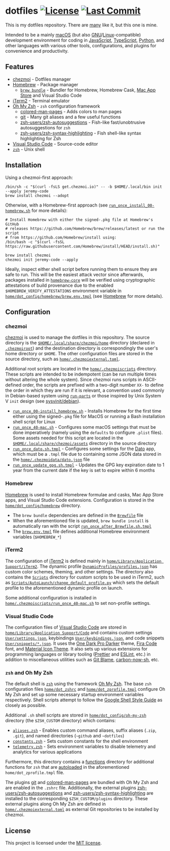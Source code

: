 # dotfiles [![License](https://img.shields.io/github/license/jeremy-code/dotfiles?logo=data:image/svg+xml;base64,PHN2ZyByb2xlPSJpbWciIHZpZXdCb3g9IjAgMCAzMiAzMiIgeG1sbnM9Imh0dHA6Ly93d3cudzMub3JnLzIwMDAvc3ZnIj48dGl0bGU+Q2VydGlmaWNhdGU8L3RpdGxlPjxwYXRoIGZpbGw9IiNmZmYiIGQ9Ik00IDZ2MTRhMiAyIDAgMCAwIDIgMmgxMnY2bDMtMiAzIDJ2LTZoNGEyIDIgMCAwIDAgMi0yVjZhMiAyIDAgMCAwLTItMkg2YTIgMiAwIDAgMC0yIDJabTIgMGg4djJINlptMCA0aDZ2Mkg2Wm0wIDRoOHYySDZabTEwIDZINnYtMmgxMFptOC02djRsLTMtMi0zIDJ2LTRsLTQtMiA0LTJWNmwzIDIgMy0ydjQuMmw0IDEuOFoiLz48L3N2Zz4K)](LICENSE) [![Last Commit](https://img.shields.io/github/last-commit/jeremy-code/dotfiles?logo=git&logoColor=%23fff)](https://github.com/jeremy-code/dotfiles/commit/main)

This is my dotfiles repository. There are [many](https://dotfiles.github.io) like it, but this one is mine.

Intended to be a mainly [macOS](https://www.apple.com/macos) (but also [GNU](https://www.gnu.org)/[Linux](https://www.linux.org)-compatible) development environment for coding in [JavaScript](https://ecma-international.org/publications-and-standards/standards/ecma-262/), [TypeScript](https://www.typescriptlang.org), [Python](https://www.python.org/), and other languages with various other tools, configurations, and plugins for convenience and productivity.

## Features

- [chezmoi](https://www.chezmoi.io) - Dotfiles manager
- [Homebrew](https://brew.sh) - Package manager
  - [`brew bundle`](https://docs.brew.sh/Brew-Bundle-and-Brewfile) - Bundler for Homebrew, Homebrew Cask, [Mac App Store](https://www.apple.com/app-store/) and Visual Studio Code
- [iTerm2](https://iterm2.com) - Terminal emulator
- [Oh My Zsh](https://ohmyz.sh) - `zsh` configuration framework
  - [colored-man-pages](https://github.com/ohmyzsh/ohmyzsh/tree/master/plugins/colored-man-pages) - Adds colors to man pages
  - [git](https://github.com/ohmyzsh/ohmyzsh/tree/master/plugins/git) - Many git aliases and a few useful functions
  - [zsh-users/zsh-autosuggestions](https://github.com/zsh-users/zsh-autosuggestions) - Fish-like fast/unobtrusive autosuggestions for `zsh`
  - [zsh-users/zsh-syntax-highlighting](https://github.com/zsh-users/zsh-syntax-highlighting) - Fish shell-like syntax highlighting for Zsh
- [Visual Studio Code](https://code.visualstudio.com) - Source-code editor
- [`zsh`](https://www.zsh.org) - Unix shell

## Installation

Using a chezmoi-first approach:

```shell
/bin/sh -c "$(curl -fsLS get.chezmoi.io)" -- -b $HOME/.local/bin init --apply jeremy-code
brew install chezmoi --adopt
```

Otherwise, with a Homebrew-first approach (see [`run_once_install_00-homebrew.sh`](home/.chezmoiscripts/run_once_00-install_homebrew.sh) for more details):

```shell
# Install Homebrew with either the signed-.pkg file at Homebrew's GitHub
# releases https://github.com/Homebrew/brew/releases/latest or run the script
# from https://github.com/Homebrew/install using:
/bin/bash -c "$(curl -fsSL https://raw.githubusercontent.com/Homebrew/install/HEAD/install.sh)"

brew install chezmoi
chezmoi init jeremy-code --apply
```

Ideally, inspect either shell script before running them to ensure they are safe to run. This will be the easiest attack vector since afterwards, packages installed in [`homebrew-core`](https://github.com/Homebrew/homebrew-core) will be verified using cryptographic attestations of build provenance due to the enabled `$HOMEBREW_VERIFY_ATTESTATIONS` environment variable in [`home/dot_config/homebrew/brew.env.tmpl`](home/dot_config/homebrew/brew.env.tmpl) (see [Homebrew](#homebrew) for more details).

## Configuration

### chezmoi

[chezmoi](https://www.chezmoi.io) is used to manage the dotfiles in this repository. The source directory is the [`$HOME/.local/share/chezmoi/home`](home) directory (declared in [`.chezmoiroot`](.chezmoiroot)) and the destination directory is correspondingly the user's home directory or `$HOME`. The other configuration files are stored in the source directory, such as [`home/.chezmoiexternal.toml`](home/.chezmoiexternal.toml).

Additional root scripts are located in the [`home/.chezmoiscripts`](home/.chezmoiscripts) directory. These scripts are intended to be indempotent (can be run multiple times without altering the whole system). Since chezmoi runs scripts in ASCII-defined order, the scripts are prefixed with a two-digit number `XX-` to define the order in which they are run if it is relevant, a convention used commonly in Debian-based system using [`run-parts`](https://manpages.debian.org/testing/debianutils/run-parts.8.html) or those inspired by Unix System V `init` design (see [sysvinit/debian](https://salsa.debian.org/debian/sysvinit/-/blob/master/debian/src/sysv-rc/doc/README.runlevels)).

- [`run_once_00-install_homebrew.sh`](home/.chezmoiscripts/run_once_00-install_homebrew.sh) - Installs Homebrew for the first time either using the signed-`.pkg` file for MacOS or running a Bash installation shell script for Linux
- [`run_once_40-mac.sh`](home/.chezmoiscripts/run_once_40-mac.sh) - Configures some macOS settings that must be done imperatively (namely using the `defaults` to configure `.plist` files). Some assets needed for this script are located in the [`$HOME/.local/share/chezmoi/assets`](assets) directory in the source directory
- [`run_once_dato.sh.tmpl`](home/.chezmoiscripts/run_once_dato.sh.tmpl) - Configures some settings for the [Dato](https://sindresorhus.com/dato) app, which must be a `.tmpl` file due to containing some JSON data stored in the [`home/.chezmoidata/dato.json`](home/.chezmoidata/dato.json) file
- [`run_once_update_gpg.sh.tmpl`](home/.chezmoiscripts/run_once_update_gpg.sh.tmpl) - Updates the GPG key expiration date to 1 year from the current date if the key is set to expire within 6 months

### Homebrew

[Homebrew](https://brew.sh) is used to install Homebrew formulae and casks, Mac App Store apps, and Visual Studio Code extensions. Configuration is stored in the [`home/dot_config/homebrew`](home/dot_config/homebrew) directory.

- The `brew bundle` dependencies are defined in the [`Brewfile`](home/dot_config/homebrew/Brewfile) file
- When the aforementioned file is updated, `brew bundle install` is automatically ran with the script [`run_once_after_Brewfile.sh.tmpl`](home/dot_config/homebrew/run_once_after_Brewfile.sh.tmpl)
- The [`brew.env.tmpl`](home/dot_config/homebrew/brew.env.tmpl) file defines additional Homebrew environment variables (`$HOMEBREW_*`)

### iTerm2

The configuration of [iTerm2](https://iterm2.com) is defined mainly in [`home/Library/Application Support/iTerm2`](<home/Library/Application Support/iTerm2>). The dynamic profile [`DynamicProfiles/profiles.json`](<home/Library/Application Support/iTerm2/DynamicProfiles/profiles.json>) has custom color schemes, theming, and other settings. The directory also contains the [`Scripts`](<home/Library/Application Support/iTerm2/Scripts>) directory for custom scripts to be used in iTerm2, such as [`Scripts/AutoLaunch/change_default_profile.py`](<home/Library/Application Support/iTerm2/Scripts/AutoLaunch/change_default_profile.py>) which sets the default profile to the aforementioned dynamic profile on launch.

Some additional configuration is installed in [`home/.chezmoiscripts/run_once_40-mac.sh`](home/.chezmoiscripts/run_once_40-mac.sh#L125-L153) to set non-profile settings.

### Visual Studio Code

The configuration files of [Visual Studio Code](https://code.visualstudio.com) are stored in [`home/Library/Application Support/Code`](<home/Library/Application Support/Code>) and contains custom settings [`User/settings.json`](<home/Library/Application Support/Code/User/settings.json>), keybindings [`User/keybindings.json`](<home/Library/Application Support/Code/User/keybindings.json>), and code snippets [`User/snippets/*.json`](<home/Library/Application Support/Code/User/snippets>). It uses the [One Dark Pro Darker](https://marketplace.visualstudio.com/items?itemName=zhuangtongfa.Material-theme) theme, [Fira Code](https://github.com/tonsky/FiraCode) font, and [Material Icon Theme](https://marketplace.visualstudio.com/items?itemName=PKief.material-icon-theme). It also sets up various extensions for programming languages or library tooling ([Prettier](https://prettier.io) and [ESLint](https://eslint.org), etc.) in addition to miscellaneous utilities such as [Git Blame](https://marketplace.visualstudio.com/items?itemName=waderyan.gitblame), [carbon-now-sh](https://marketplace.visualstudio.com/items?itemName=ericadamski.carbon-now-sh), etc.

### `zsh` and Oh My Zsh

The default shell is [`zsh`](https://www.zsh.org) using the framework [Oh My Zsh](https://ohmyz.sh). The base `zsh` configuration files [`home/dot_zshrc`](home/dot_zshrc) and [`home/dot_zprofile.tmpl`](home/dot_zprofile.tmpl) configure Oh My Zsh and set up some necessary startup environment variables respectively. Shell scripts attempt to follow the [Google Shell Style Guide](https://google.github.io/styleguide/shellguide.html) as closely as possible.

Additional `.sh` shell scripts are stored in [`home/dot_config/oh-my-zsh`](home/dot_config/oh-my-zsh) directory (the `$ZSH_CUSTOM` directory) which contains:

- [`aliases.zsh`](home/dot_config/oh-my-zsh/aliases.zsh) - Enables custom command aliases, suffix aliases (`.zip`, `.git`), and named directories (`~github` and `~dotfiles`)
- [`constants.zsh`](home/dot_config/oh-my-zsh/constants.zsh) - Sets custom constants for the shell environment
- [`telemetry.zsh`](home/dot_config/oh-my-zsh/telemetry.zsh) - Sets environment variables to disable telemetry and analytics for various applications

Furthermore, this directory contains a [functions](home/dot_config/oh-my-zsh/functions) directory for additional functions for `zsh` that are [autoloaded](https://zsh.sourceforge.io/Doc/Release/Functions.html#index-autoloading-functions) in the aforementioned `home/dot_zprofile.tmpl` file.

The plugins [git](https://github.com/ohmyzsh/ohmyzsh/tree/master/plugins/git) and [colored-man-pages](https://github.com/ohmyzsh/ohmyzsh/tree/master/plugins/colored-man-pages) are bundled with Oh My Zsh and are enabled in the `.zshrc` file. Additionally, the external plugins [zsh-users/zsh-autosuggestions](https://github.com/zsh-users/zsh-autosuggestions) and [zsh-users/zsh-syntax-highlighting](https://github.com/zsh-users/zsh-syntax-highlighting) are installed to the corresponding `$ZSH_CUSTOM/plugins` directory. These external plugins along Oh My Zsh are defined in [`home/.chezmoiexternal.toml`](home/.chezmoiexternal.toml) as external Git repositories to be installed by chezmoi.

## License

This project is licensed under the [MIT license](LICENSE).
